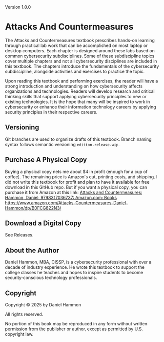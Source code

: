 
Version 1.0.0
# Attacks And Countermeasures
The Attacks and Countermeasures textbook prescribes hands-on learning through practical lab work that can be accomplished on most laptop or desktop computers. Each chapter is designed around these labs based on common cybersecurity subdisciplines. Some of these subdiscipline topics cover multiple chapters and not all cybersecurity disciplines are included in this textbook. The chapters introduce the fundamentals of the cybersecurity subdiscipline, alongside activities and exercises to practice the topic.  
  
Upon reading this textbook and performing exercises, the reader will have a strong introduction and understanding on how cybersecurity affects organizations and technologies. Readers will develop research and critical thinking skills that support applying cybersecurity principles to new or existing technologies. It is the hope that many will be inspired to work in cybersecurity or enhance their information technology careers by applying security principles in their respective careers.
## Versioning
Git branches are used to organize drafts of this textbook.  Branch naming syntax follows semantic versioning `edition.release.wip`.

## Purchase A Physical Copy
Buying a physical copy nets me about $4 in profit (enough for a cup of coffee).  The remaining price is Amazon's cut, printing costs, and shipping.  I did not write this textbook for profit and plan to have it available for free download in this GitHub repo.  But if you want a physical copy, you can purchase it from Amazon at this link: [Attacks and Countermeasures: Hammon, Daniel: 9798317036737: Amazon.com: Books](https://www.amazon.com/Attacks-Countermeasures-Daniel-Hammon/dp/B0FCG822N3/) https://www.amazon.com/Attacks-Countermeasures-Daniel-Hammon/dp/B0FCG822N3/

## Download a Digital Copy
See Releases.

## About the Author
Daniel Hammon, MBA, CISSP, is a cybersecurity professional with over a decade of industry experience.  He wrote this textbook to support the college classes he teaches and hopes to inspire students to become security-conscious technology professionals.
## Copyright 

Copyright © 2025 by Daniel Hammon 

All rights reserved. 

No portion of this book may be reproduced in any form without written permission from the publisher or author, except as permitted by U.S. copyright law.